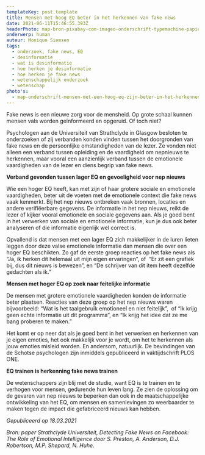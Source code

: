 ```yaml
---
templateKey: post.template
title: Mensen met hoog EQ beter in het herkennen van fake news
date: 2021-06-11T15:46:55.393Z
headerPhoto: map-bron-pixabay-com-imageo-onderschrift-typemachine-papier-fake-news-image-img-typemachine-papier-fake-news-jpeg
onderwerp: human
auteur: Monique Siemsen
tags:
  - onderzoek, fake news, EQ
  - desinformatie
  - wat is desinformatie
  - hoe herken je desinformatie
  - hoe herken je fake news
  - wetenschappelijk onderzoek
  - wetenschap
photo's:
  - map-onderschrift-mensen-met-een-hoog-eq-zijn-beter-in-het-herkennen-van-fake-news-berichten-bron-pixabay-com-image-img-students-1807505_1280-webp
---
```

Fake news is een nieuwe zorg voor de mensheid. Op grote schaal kunnen mensen vals worden geïnformeerd en opgeruid. Of toch niet?

Psychologen aan de Universiteit van Strathclyde in Glasgow besloten te onderzoeken of zij verbanden konden vinden tussen het doorgronden van fake news en de persoonlijke omstandigheden van de lezer. Ze vonden niet alleen een verband tussen opleiding en de vaardigheid om nepnieuws te herkennen, maar vooral een aanzienlijk verband tussen de emotionele vaardigheden van de lezer en diens begrip van fake news.

**Verband gevonden tussen lager EQ en gevoeligheid voor nep nieuws**

Wie een hoger EQ heeft, kan met zijn of haar grotere sociale en emotionele vaardigheden, beter uit de voeten met de emotionele context die fake news vaak kenmerkt. Bij het nep nieuws ontbreken vaak bronnen, locaties en andere verifiëerbare gegevens. De informatie in het nep nieuws, reikt de lezer of kijker vooral emotionele en sociale gegevens aan. Als je goed bent in het verwerken van sociale en emotionele informatie, kun je dus ook beter analyseren of die informatie eigenlijk wel correct is.

Opvallend is dat mensen met een lager EQ zich makkelijker in de luren lieten leggen door deze valse emotionele informatie dan mensen die over een hoger EQ beschikten. Zo gaf de eerste groep reacties op het fake news als “Ja, ik herken dit helemaal uit mijn eigen ervaringen”, of  “Er zit een grafiek bij, dus dit nieuws is bewezen”, en “De schrijver van dit item heeft dezelfde gedachten als ik.” 

**Mensen met hoger EQ op zoek naar feitelijke informatie**

De mensen met grotere emotionele vaardigheden konden de informatie beter plaatsen. Reacties van deze groep op het nep nieuws waren bijvoorbeeld: “Wat is het taalgebruik emotioneel en niet feitelijk”,  of “Ik krijg geen echte informatie uit dit programma”, en “Ik krijg het idee dat ze me bang proberen te maken.”

Het komt er op neer dat als je goed bent in het verwerken en herkennen van je eigen emoties, het ook makkelijk voor je wordt, om het te herkennen als jouw emoties misleid worden. En andersom, natuurlijk. De bevindingen van de Schotse psychologen zijn inmiddels gepubliceerd in vaktijdschrift PLOS ONE.

**EQ trainen is herkenning fake news trainen**

De wetenschappers zijn blij met de studie, want EQ is te trainen en te verhogen voor mensen, gedurende hun leven lang. Ze zien de oplossing om de gevaren van nep nieuws te beperken dan ook in de maatschappelijke ontwikkeling van het EQ, om mensen en samenlevingen zo weerbaarder te maken tegen de impact die gefabriceerd nieuws kan hebben.

*Gepubliceerd op 18.03.2021*

*Bron: paper Strathclyde Universiteit, Detecting Fake News on Facebook: The Role of Emotional Intelligence door S. Preston, A. Anderson, D.J. Robertson, M.P. Shepard, N. Huhe.*